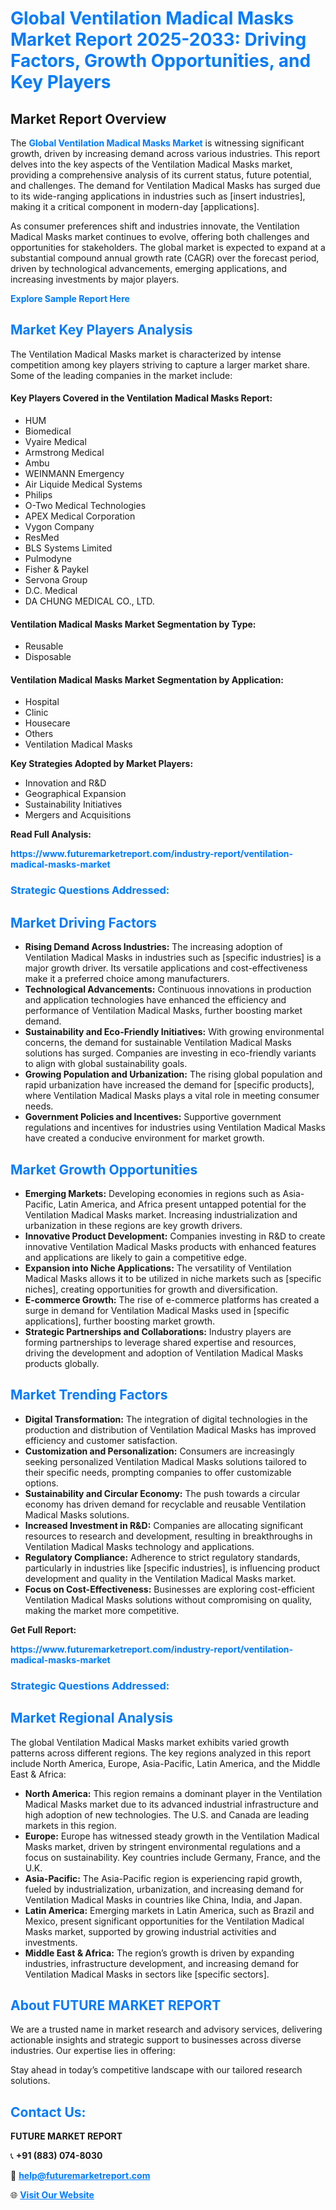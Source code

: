<h1 style="color: #007BFF;">Global Ventilation Madical Masks Market Report 2025-2033: Driving Factors, Growth Opportunities, and Key Players</h1>

<section id="overview">
<h2>Market Report Overview</h2>
<p>The <a href="https://www.futuremarketreport.com/industry-report/ventilation-madical-masks-market" style="color: #007BFF; text-decoration: none;"><strong>Global Ventilation Madical Masks Market</strong></a> is witnessing significant growth, driven by increasing demand across various industries. This report delves into the key aspects of the Ventilation Madical Masks market, providing a comprehensive analysis of its current status, future potential, and challenges. The demand for Ventilation Madical Masks has surged due to its wide-ranging applications in industries such as [insert industries], making it a critical component in modern-day [applications].</p>
<p>As consumer preferences shift and industries innovate, the Ventilation Madical Masks market continues to evolve, offering both challenges and opportunities for stakeholders. The global market is expected to expand at a substantial compound annual growth rate (CAGR) over the forecast period, driven by technological advancements, emerging applications, and increasing investments by major players.</p>
</section>

<section id="overview">
<p><a href="https://www.futuremarketreport.com/request-sample/reportId=123477" style="color: #007BFF; text-decoration: none;"><strong>Explore Sample Report Here</strong></a></p>
</section>

<section id="key-players">
<h2 style="color: #007BFF;">Market Key Players Analysis</h2>
<p>The Ventilation Madical Masks market is characterized by intense competition among key players striving to capture a larger market share. Some of the leading companies in the market include:</p>
<h4>Key Players Covered in the Ventilation Madical Masks Report:</h4>
<ul><li>HUM</li><li>Biomedical</li><li>Vyaire Medical</li><li>Armstrong Medical</li><li>Ambu</li><li>WEINMANN Emergency</li><li>Air Liquide Medical Systems</li><li>Philips</li><li>O-Two Medical Technologies</li><li>APEX Medical Corporation</li><li>Vygon Company</li><li>ResMed</li><li>BLS Systems Limited</li><li>Pulmodyne</li><li>Fisher &amp; Paykel</li><li>Servona Group</li><li>D.C. Medical</li><li>DA CHUNG MEDICAL CO., LTD.</li></ul>
<h4>Ventilation Madical Masks Market Segmentation by Type:</h4>
<ul><li>Reusable</li><li>Disposable</li></ul>

<h4>Ventilation Madical Masks Market Segmentation by Application:</h4>
<ul><li>Hospital</li><li>Clinic</li><li>Housecare</li><li>Others</li><li>Ventilation Madical Masks</li></ul>
<p><strong>Key Strategies Adopted by Market Players:</strong></p>
<ul>
<li>Innovation and R&D</li>
<li>Geographical Expansion</li>
<li>Sustainability Initiatives</li>
<li>Mergers and Acquisitions</li>
</ul>
</section>

<section>
<p><strong>Read Full Analysis: </strong></p><a href="https://www.futuremarketreport.com/industry-report/ventilation-madical-masks-market" style="color: #007BFF; text-decoration: none;"><strong>https://www.futuremarketreport.com/industry-report/ventilation-madical-masks-market</strong></a>
<h3 style="color: #007BFF;">Strategic Questions Addressed:</h3>
</section>

<section id="driving-factors">
<h2 style="color: #007BFF;">Market Driving Factors</h2>
<ul>
<li><strong>Rising Demand Across Industries:</strong> The increasing adoption of Ventilation Madical Masks in industries such as [specific industries] is a major growth driver. Its versatile applications and cost-effectiveness make it a preferred choice among manufacturers.</li>
<li><strong>Technological Advancements:</strong> Continuous innovations in production and application technologies have enhanced the efficiency and performance of Ventilation Madical Masks, further boosting market demand.</li>
<li><strong>Sustainability and Eco-Friendly Initiatives:</strong> With growing environmental concerns, the demand for sustainable Ventilation Madical Masks solutions has surged. Companies are investing in eco-friendly variants to align with global sustainability goals.</li>
<li><strong>Growing Population and Urbanization:</strong> The rising global population and rapid urbanization have increased the demand for [specific products], where Ventilation Madical Masks plays a vital role in meeting consumer needs.</li>
<li><strong>Government Policies and Incentives:</strong> Supportive government regulations and incentives for industries using Ventilation Madical Masks have created a conducive environment for market growth.</li>
</ul>
</section>

<section id="growth-opportunities">
<h2 style="color: #007BFF;">Market Growth Opportunities</h2>
<ul>
<li><strong>Emerging Markets:</strong> Developing economies in regions such as Asia-Pacific, Latin America, and Africa present untapped potential for the Ventilation Madical Masks market. Increasing industrialization and urbanization in these regions are key growth drivers.</li>
<li><strong>Innovative Product Development:</strong> Companies investing in R&D to create innovative Ventilation Madical Masks products with enhanced features and applications are likely to gain a competitive edge.</li>
<li><strong>Expansion into Niche Applications:</strong> The versatility of Ventilation Madical Masks allows it to be utilized in niche markets such as [specific niches], creating opportunities for growth and diversification.</li>
<li><strong>E-commerce Growth:</strong> The rise of e-commerce platforms has created a surge in demand for Ventilation Madical Masks used in [specific applications], further boosting market growth.</li>
<li><strong>Strategic Partnerships and Collaborations:</strong> Industry players are forming partnerships to leverage shared expertise and resources, driving the development and adoption of Ventilation Madical Masks products globally.</li>
</ul>
</section>

<section id="trending-factors">
<h2 style="color: #007BFF;">Market Trending Factors</h2>
<ul>
<li><strong>Digital Transformation:</strong> The integration of digital technologies in the production and distribution of Ventilation Madical Masks has improved efficiency and customer satisfaction.</li>
<li><strong>Customization and Personalization:</strong> Consumers are increasingly seeking personalized Ventilation Madical Masks solutions tailored to their specific needs, prompting companies to offer customizable options.</li>
<li><strong>Sustainability and Circular Economy:</strong> The push towards a circular economy has driven demand for recyclable and reusable Ventilation Madical Masks solutions.</li>
<li><strong>Increased Investment in R&D:</strong> Companies are allocating significant resources to research and development, resulting in breakthroughs in Ventilation Madical Masks technology and applications.</li>
<li><strong>Regulatory Compliance:</strong> Adherence to strict regulatory standards, particularly in industries like [specific industries], is influencing product development and quality in the Ventilation Madical Masks market.</li>
<li><strong>Focus on Cost-Effectiveness:</strong> Businesses are exploring cost-efficient Ventilation Madical Masks solutions without compromising on quality, making the market more competitive.</li>
</ul>
</section>

<section>
<p><strong>Get Full Report: </strong></p><a href="https://www.futuremarketreport.com/industry-report/ventilation-madical-masks-market" style="color: #007BFF; text-decoration: none;"><strong>https://www.futuremarketreport.com/industry-report/ventilation-madical-masks-market</strong></a>
<h3 style="color: #007BFF;">Strategic Questions Addressed:</h3>
</section>


<section id="regional-analysis">
<h2 style="color: #007BFF;">Market Regional Analysis</h2>
<p>The global Ventilation Madical Masks market exhibits varied growth patterns across different regions. The key regions analyzed in this report include North America, Europe, Asia-Pacific, Latin America, and the Middle East & Africa:</p>
<ul>
<li><strong>North America:</strong> This region remains a dominant player in the Ventilation Madical Masks market due to its advanced industrial infrastructure and high adoption of new technologies. The U.S. and Canada are leading markets in this region.</li>
<li><strong>Europe:</strong> Europe has witnessed steady growth in the Ventilation Madical Masks market, driven by stringent environmental regulations and a focus on sustainability. Key countries include Germany, France, and the U.K.</li>
<li><strong>Asia-Pacific:</strong> The Asia-Pacific region is experiencing rapid growth, fueled by industrialization, urbanization, and increasing demand for Ventilation Madical Masks in countries like China, India, and Japan.</li>
<li><strong>Latin America:</strong> Emerging markets in Latin America, such as Brazil and Mexico, present significant opportunities for the Ventilation Madical Masks market, supported by growing industrial activities and investments.</li>
<li><strong>Middle East & Africa:</strong> The region’s growth is driven by expanding industries, infrastructure development, and increasing demand for Ventilation Madical Masks in sectors like [specific sectors].</li>
</ul>
</section>

<footer>
<h2 style="color: #007BFF;">About FUTURE MARKET REPORT</h2>
<p>We are a trusted name in market research and advisory services, delivering actionable insights and strategic support to businesses across diverse industries. Our expertise lies in offering:</p>

<p>Stay ahead in today’s competitive landscape with our tailored research solutions.</p>

<h2 style="color: #007BFF;">Contact Us:</h2>
<p><strong>FUTURE MARKET REPORT</strong></p>
<p>📞 <strong>+91 (883) 074-8030</strong></p>
<p>📧 <strong><a href="mailto:help@futuremarketreport.com" style="color: #007BFF;">help@futuremarketreport.com</a></strong></p>
<p>🌐 <strong><a href="https://www.futuremarketreport.com/" style="color: #007BFF;">Visit Our Website</a></strong></p>
</footer>